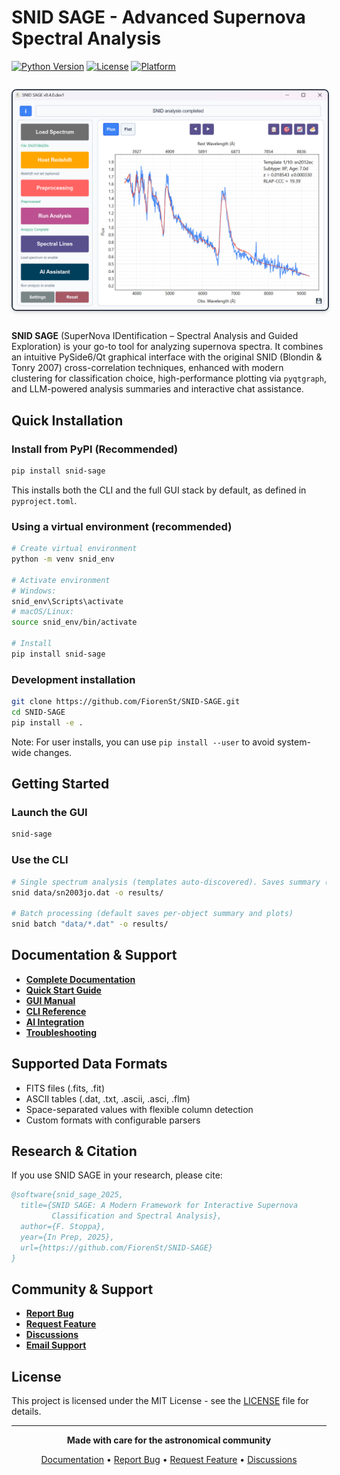 # SNID SAGE - Advanced Supernova Spectral Analysis

[![Python Version](https://img.shields.io/badge/python-3.8%2B-blue.svg)](https://python.org)
[![License](https://img.shields.io/badge/license-MIT-green.svg)](LICENSE)
[![Platform](https://img.shields.io/badge/platform-Windows%20%7C%20macOS%20%7C%20Linux-lightgrey.svg)]()

<img src="docs/images/5.MatchTemplateFlux.png" alt="Match Template Flux" style="border: 2px solid #374151; border-radius: 8px; box-shadow: 0 4px 6px -1px rgba(0, 0, 0, 0.1), 0 2px 4px -1px rgba(0, 0, 0, 0.06); margin: 1em 0; max-width: 100%; height: auto;">

**SNID SAGE** (SuperNova IDentification – Spectral Analysis and Guided Exploration) is your go-to tool for analyzing supernova spectra. It combines an intuitive PySide6/Qt graphical interface with the original SNID (Blondin & Tonry 2007) cross-correlation techniques, enhanced with modern clustering for classification choice, high-performance plotting via `pyqtgraph`, and LLM-powered analysis summaries and interactive chat assistance.



## Quick Installation

### Install from PyPI (Recommended)

```bash
pip install snid-sage
```

This installs both the CLI and the full GUI stack by default, as defined in `pyproject.toml`.

### Using a virtual environment (recommended)

```bash
# Create virtual environment
python -m venv snid_env

# Activate environment
# Windows:
snid_env\Scripts\activate
# macOS/Linux:
source snid_env/bin/activate

# Install
pip install snid-sage
```

### Development installation

```bash
git clone https://github.com/FiorenSt/SNID-SAGE.git
cd SNID-SAGE
pip install -e .
```

Note: For user installs, you can use `pip install --user` to avoid system-wide changes.

## Getting Started

### Launch the GUI
```bash
snid-sage
```

### Use the CLI
```bash
# Single spectrum analysis (templates auto-discovered). Saves summary (.output) and plots by default
snid data/sn2003jo.dat -o results/

# Batch processing (default saves per-object summary and plots)
snid batch "data/*.dat" -o results/
```

## Documentation & Support

- **[Complete Documentation](https://fiorenst.github.io/SNID-SAGE/)**
- **[Quick Start Guide](https://fiorenst.github.io/SNID-SAGE/quickstart/first-analysis/)**
- **[GUI Manual](https://fiorenst.github.io/SNID-SAGE/gui/interface-overview/)**
- **[CLI Reference](https://fiorenst.github.io/SNID-SAGE/cli/command-reference/)**
- **[AI Integration](https://fiorenst.github.io/SNID-SAGE/ai/overview/)**
- **[Troubleshooting](https://fiorenst.github.io/SNID-SAGE/reference/troubleshooting/)**

## Supported Data Formats

- FITS files (.fits, .fit)
- ASCII tables (.dat, .txt, .ascii, .asci, .flm)
- Space-separated values with flexible column detection
- Custom formats with configurable parsers

## Research & Citation

If you use SNID SAGE in your research, please cite:

```bibtex
@software{snid_sage_2025,
  title={SNID SAGE: A Modern Framework for Interactive Supernova
         Classification and Spectral Analysis},
  author={F. Stoppa},
  year={In Prep, 2025},
  url={https://github.com/FiorenSt/SNID-SAGE}
}
```

## Community & Support

- **[Report Bug](https://github.com/FiorenSt/SNID-SAGE/issues)**
- **[Request Feature](https://github.com/FiorenSt/SNID-SAGE/issues)**
- **[Discussions](https://github.com/FiorenSt/SNID-SAGE/discussions)**
- **[Email Support](mailto:fiorenzo.stoppa@physics.ox.ac.uk)**

## License

This project is licensed under the MIT License - see the [LICENSE](LICENSE) file for details.

---

<div align="center">

**Made with care for the astronomical community**

[Documentation](https://fiorenst.github.io/SNID-SAGE/) • [Report Bug](https://github.com/FiorenSt/SNID-SAGE/issues) • [Request Feature](https://github.com/FiorenSt/SNID-SAGE/issues) • [Discussions](https://github.com/FiorenSt/SNID-SAGE/discussions)

</div>
